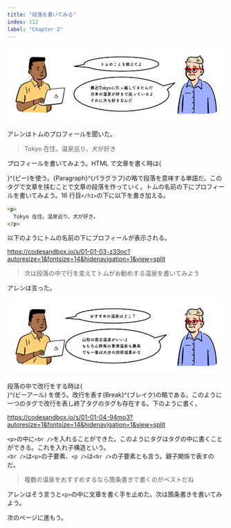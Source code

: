 ```yaml
---
title: "段落を書いてみる"
index: 112
label: "Chapter 2"
---
```


![](./images/about-tom.png)

アレンはトムのプロフィールを聞いた。

> Tokyo 在住。温泉巡り、犬が好き

プロフィールを書いてみよう。HTML で文章を書く時は{<p>}^(ピー)を使う。{Paragraph}^(パラグラフ)の略で段落を意味する単語だ。このタグで文章を挟むことで文章の段落を作っていく。トムの名前の下にプロフィールを書いてみよう。16 行目`</h1>`の下に以下を書き加える。

```html
<p>
  Tokyo 在住。温泉巡り、犬が好き。
</p>
```

以下のようにトムの名前の下にプロフィールが表示される。

https://codesandbox.io/s/01-01-03-z33nc?autoresize=1&fontsize=14&hidenavigation=1&view=split

> 次は段落の中で行を変えてトムがお勧めする温泉を書いてみよう

アレンは言った。

![](./images/favorite-spring.png)

段落の中で改行をする時は{<br />}^(ビーアール) を使う。改行を表す{Break}^(ブレイク)の略である。このように一つのタグで改行を表し終了タグのタグも存在する。下のように書く。

https://codesandbox.io/s/01-01-04-94mo3?autoresize=1&fontsize=14&hidenavigation=1&view=split

`<p>`の中に`<br />`を入れることができた。このようにタグはタグの中に書くことができる。これを入れ子構造という。  
`<br />`は`<p>`の子要素、`<p />`は`<br />`の子要素とも言う。親子関係で表すのだ。

> 複数の温泉をおすすめするなら箇条書きで書くのがベストだね

アレンはそう言うと`<p>`の中に文章を書く手を止めた。次は箇条書きを書いてみよう。

次のページに進もう。
